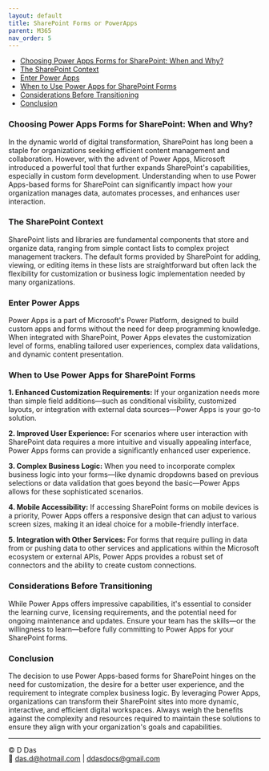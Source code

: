 ```yaml
---
layout: default
title: SharePoint Forms or PowerApps
parent: M365
nav_order: 5
---
```


- [Choosing Power Apps Forms for SharePoint: When and Why?](#choosing-power-apps-forms-for-sharepoint-when-and-why)
- [The SharePoint Context](#the-sharepoint-context)
- [Enter Power Apps](#enter-power-apps)
- [When to Use Power Apps for SharePoint Forms](#when-to-use-power-apps-for-sharepoint-forms)
- [Considerations Before Transitioning](#considerations-before-transitioning)
- [Conclusion](#conclusion)

### Choosing Power Apps Forms for SharePoint: When and Why?

In the dynamic world of digital transformation, SharePoint has long been a staple for organizations seeking efficient content management and collaboration. However, with the advent of Power Apps, Microsoft introduced a powerful tool that further expands SharePoint's capabilities, especially in custom form development. Understanding when to use Power Apps-based forms for SharePoint can significantly impact how your organization manages data, automates processes, and enhances user interaction.

### The SharePoint Context

SharePoint lists and libraries are fundamental components that store and organize data, ranging from simple contact lists to complex project management trackers. The default forms provided by SharePoint for adding, viewing, or editing items in these lists are straightforward but often lack the flexibility for customization or business logic implementation needed by many organizations.

### Enter Power Apps

Power Apps is a part of Microsoft's Power Platform, designed to build custom apps and forms without the need for deep programming knowledge. When integrated with SharePoint, Power Apps elevates the customization level of forms, enabling tailored user experiences, complex data validations, and dynamic content presentation.

### When to Use Power Apps for SharePoint Forms

**1. Enhanced Customization Requirements:**
If your organization needs more than simple field additions—such as conditional visibility, customized layouts, or integration with external data sources—Power Apps is your go-to solution.

**2. Improved User Experience:**
For scenarios where user interaction with SharePoint data requires a more intuitive and visually appealing interface, Power Apps forms can provide a significantly enhanced user experience.

**3. Complex Business Logic:**
When you need to incorporate complex business logic into your forms—like dynamic dropdowns based on previous selections or data validation that goes beyond the basic—Power Apps allows for these sophisticated scenarios.

**4. Mobile Accessibility:**
If accessing SharePoint forms on mobile devices is a priority, Power Apps offers a responsive design that can adjust to various screen sizes, making it an ideal choice for a mobile-friendly interface.

**5. Integration with Other Services:**
For forms that require pulling in data from or pushing data to other services and applications within the Microsoft ecosystem or external APIs, Power Apps provides a robust set of connectors and the ability to create custom connections.

### Considerations Before Transitioning

While Power Apps offers impressive capabilities, it's essential to consider the learning curve, licensing requirements, and the potential need for ongoing maintenance and updates. Ensure your team has the skills—or the willingness to learn—before fully committing to Power Apps for your SharePoint forms.

### Conclusion

The decision to use Power Apps-based forms for SharePoint hinges on the need for customization, the desire for a better user experience, and the requirement to integrate complex business logic. By leveraging Power Apps, organizations can transform their SharePoint sites into more dynamic, interactive, and efficient digital workspaces. Always weigh the benefits against the complexity and resources required to maintain these solutions to ensure they align with your organization's goals and capabilities.

---
© D Das  
📧 [das.d@hotmail.com](mailto:das.d@hotmail.com) | [ddasdocs@gmail.com](mailto:ddasdocs@gmail.com)
